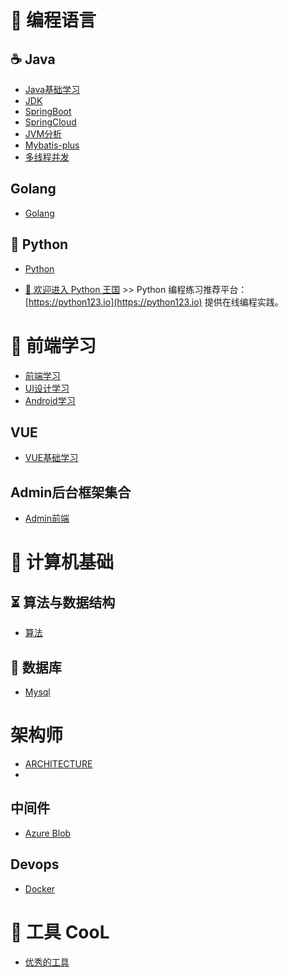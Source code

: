 # 🍵 编程语言
##  ☕️ Java

- [Java基础学习](src/JAVA.md)
- [JDK](src/JDK.md)
- [SpringBoot](src/SpringBoot.md)
- [SpringCloud](src/SpringCloud.md)
- [JVM分析](src/jvm分析/JVM.md)
- [Mybatis-plus](src/mybatis-plus.md)
- [多线程并发](src/并发/线程优化.md)

## Golang

- [Golang](src/Go.md)

## 🐍 Python
- [Python](src/PYTHON.md)
* [👒 欢迎进入 Python 王国](Python/) >> Python 编程练习推荐平台：[https://python123.io](https://python123.io) 提供在线编程实践。

# 🥼 前端学习

- [前端学习](src/Frontend.md)
- [UI设计学习](src/UI-DESIGN.md)
- [Android学习](src/Android.md)
## VUE

- [VUE基础学习]()

## Admin后台框架集合

- [Admin前端](src/ADMIN.md)


# 🚀 计算机基础

## ⏳ 算法与数据结构

 - [算法](./src/ALGORITHM.md)

## 📜 数据库

 - [Mysql](./src/MYSQL.md)

# 架构师

- [ARCHITECTURE](src/ARCHITECTURE.md)
- 

## 中间件

- [Azure Blob](src/中间件/AzureBlob.md)


## Devops

- [Docker](src/DOCKER.md)



# 🔨 工具 CooL

- [优秀的工具](src/TOOL.md)